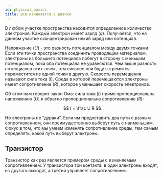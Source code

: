 ```yaml
---
id: physical_basics
title: Все начинается с физики
---
```


В любом участке пространства находится определенное количество электронов. Каждый электрон имеет заряд ($q$). Получается, что на данном участке сконцентрирован некий заряд или потенциал.

Напряжение ($U$) - это разность потенциалом между двумя точками. Если эти точки пространства соединить проводящим материалом, электроны из большего потенциала побегут в сторону с меньшим потенциалом, пока оба потенциала не уравняются. Чем выше разность потенциалов этих точек, тем сильнее они будут стремится переместится из одной точки в другую. Скорость перемещения называют сила тока ($I$). Среда в которой перемещаются электроны имеет сопротивление ($R$), которое уменьшает скорость электронов.

Об этом нам говорит закон Ома: cила тока ($I$) прямо пропорциональна напряжению ($U$) и обратно пропорциональна сопротивлению ($R$):

$$
I = \frac U R
$$

Но электроны не "дураки". Если им предоставить два пути с разным сопротивлением, они преимущественно выберут путь с наименьшим. Фокус в том, что мы умеем изменять сопротивление среды, тем самым определять, какой путь выберут электроны.

## Транзистор

Транзистор как раз является примером среды с изменяемым сопротивлением. У транзистора три контакта: в один электроны входят, из другого выходят, а третий управляет сопротивлением.
